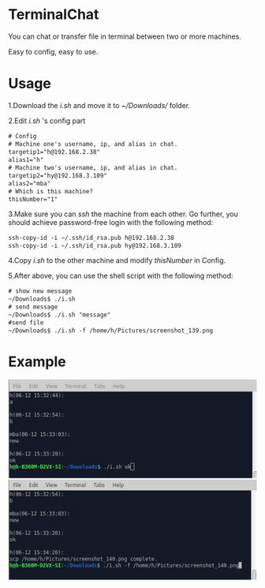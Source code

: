 # TerminalChat
You can chat or transfer file in terminal between two or more machines.

Easy to config, easy to use.

# Usage
1.Download the *i.sh* and move it to *~/Downloads/* folder.

2.Edit *i.sh* 's config part
```
# Config
# Machine one's username, ip, and alias in chat.
targetip1="h@192.168.2.38"
alias1="h"
# Machine two's username, ip, and alias in chat.
targetip2="hy@192.168.3.109"
alias2="mba"
# Which is this machine?
thisNumber="1"
```

3.Make sure you can *ssh* the machine from each other.
Go further, you should achieve password-free login with the following method:
```
ssh-copy-id -i ~/.ssh/id_rsa.pub h@192.168.2.38
ssh-copy-id -i ~/.ssh/id_rsa.pub hy@192.168.3.109
```
 
4.Copy *i.sh* to the other machine and modify *thisNumber* in Config.

5.After above, you can use the shell script  with the following method:
```
# show new message
~/Downloads$ ./i.sh
# send message
~/Downloads$ ./i.sh "message"
#send file
~/Downloads$ ./i.sh -f /home/h/Pictures/screenshot_139.png
``` 
# Example
![pic1](https://github.com/Inspiring26/TerminalChat/raw/master/example/screenshot_140.png)
![pic2](https://github.com/Inspiring26/TerminalChat/raw/master/example/screenshot_141.png)

